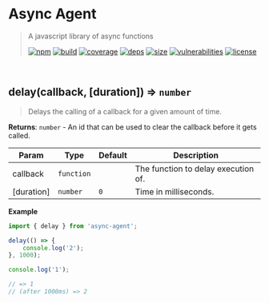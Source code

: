 # Async Agent

> A javascript library of async functions
>
> [![npm][npm]][npm-url]
[![build][build]][build-url]
[![coverage][coverage]][coverage-url]
[![deps][deps]][deps-url]
[![size][size]][size-url]
[![vulnerabilities][vulnerabilities]][vulnerabilities-url]
[![license][license]][license-url]


<br><a name="delay"></a>

## delay(callback, [duration]) ⇒ <code>number</code>
> Delays the calling of a callback for a given amount of time.

**Returns**: <code>number</code> - An id that can be used to clear the callback before it gets called.  

| Param | Type | Default | Description |
| --- | --- | --- | --- |
| callback | <code>function</code> |  | The function to delay execution of. |
| [duration] | <code>number</code> | <code>0</code> | Time in milliseconds. |

**Example**  
``` javascript
import { delay } from 'async-agent';

delay(() => {
    console.log('2');
}, 1000);

console.log('1');

// => 1
// (after 1000ms) => 2
```

[npm]: https://img.shields.io/npm/v/async-agent.svg
[npm-url]: https://npmjs.com/package/async-agent
[build]: https://travis-ci.org/DarrenPaulWright/async-agent.svg?branch&#x3D;master
[build-url]: https://travis-ci.org/DarrenPaulWright/async-agent
[coverage]: https://coveralls.io/repos/github/DarrenPaulWright/async-agent/badge.svg?branch&#x3D;master
[coverage-url]: https://coveralls.io/github/DarrenPaulWright/async-agent?branch&#x3D;master
[deps]: https://david-dm.org/DarrenPaulWright/async-agent.svg
[deps-url]: https://david-dm.org/DarrenPaulWright/async-agent
[size]: https://packagephobia.now.sh/badge?p&#x3D;async-agent
[size-url]: https://packagephobia.now.sh/result?p&#x3D;async-agent
[vulnerabilities]: https://snyk.io/test/github/DarrenPaulWright/async-agent/badge.svg?targetFile&#x3D;package.json
[vulnerabilities-url]: https://snyk.io/test/github/DarrenPaulWright/async-agent?targetFile&#x3D;package.json
[license]: https://img.shields.io/github/license/DarrenPaulWright/async-agent.svg
[license-url]: https://npmjs.com/package/async-agent/LICENSE.md
